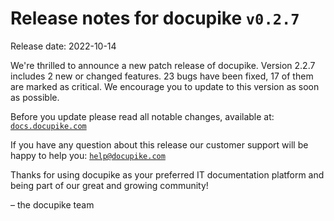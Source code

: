 # Release notes for docupike `v0.2.7`

Release date: 2022-10-14

We're thrilled to announce a new patch release of docupike. Version 2.2.7 includes 2 new or changed features. 23 bugs have been fixed, 17 of them are marked as critical. We encourage you to update to this version as soon as possible.

Before you update please read all notable changes, available at: [`docs.docupike.com`](https://docs.docupike.com/ref/changelog.html)

If you have any question about this release our customer support will be happy to help you: [`help@docupike.com`](mailto:help@docupike.com)

Thanks for using docupike as your preferred IT documentation platform and being part of our great and growing community!

– the docupike team
